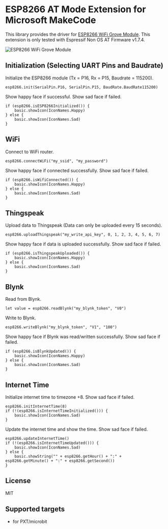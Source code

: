 # ESP8266 AT Mode Extension for Microsoft MakeCode

This library provides the driver for [ESP8266 WiFi Grove Module](https://www.cytron.io/p-grv-wifi-8266).
This extension is only tested with Espressif Non OS AT Firmware v1.7.4.

![ESP8266 WiFi Grove Module](https://raw.githubusercontent.com/CytronTechnologies/pxt-esp8266/master/icon.png)

## Initialization (Selecting UART Pins and Baudrate)

Initialize the ESP8266 module (Tx = P16, Rx = P15, Baudrate = 115200).

```blocks
esp8266.init(SerialPin.P16, SerialPin.P15, BaudRate.BaudRate115200)
```

Show happy face if successful.
Show sad face if failed.

```blocks
if (esp8266.isESP8266Initialized()) {
    basic.showIcon(IconNames.Happy)
} else {
    basic.showIcon(IconNames.Sad)
}
```

## WiFi

Connect to WiFi router.

```blocks
esp8266.connectWiFi("my_ssid", "my_password")
```

Show happy face if connected successfully.
Show sad face if failed.

```blocks
if (esp8266.isWifiConnected()) {
    basic.showIcon(IconNames.Happy)
} else {
    basic.showIcon(IconNames.Sad)
}
```

## Thingspeak

Upload data to Thingspeak (Data can only be uploaded every 15 seconds).

```blocks
esp8266.uploadThingspeak("my_write_api_key", 0, 1, 2, 3, 4, 5, 6, 7)
```

Show happy face if data is uploaded successfully.
Show sad face if failed.

```blocks
if (esp8266.isThingspeakUploaded()) {
    basic.showIcon(IconNames.Happy)
} else {
    basic.showIcon(IconNames.Sad)
}
```

## Blynk

Read from Blynk.

```blocks
let value = esp8266.readBlynk("my_blynk_token", "V0")
```

Write to Blynk.

```blocks
esp8266.writeBlynk("my_blynk_token", "V1", "100")
```

Show happy face if Blynk was read/written successfully.
Show sad face if failed.

```blocks
if (esp8266.isBlynkUpdated()) {
    basic.showIcon(IconNames.Happy)
} else {
    basic.showIcon(IconNames.Sad)
}
```

## Internet Time

Initialize internet time to timezone +8.
Show sad face if failed.

```blocks
esp8266.initInternetTime(8)
if (!(esp8266.isInternetTimeInitialized())) {
    basic.showIcon(IconNames.Sad)
}
```

Update the internet time and show the time.
Show sad face if failed.

```blocks
esp8266.updateInternetTime()
if (!(esp8266.isInternetTimeUpdated())) {
    basic.showIcon(IconNames.Sad)
} else {
    basic.showString("" + esp8266.getHour() + ":" + esp8266.getMinute() + ":" + esp8266.getSecond())
}
```

## License

MIT

## Supported targets

* for PXT/microbit
